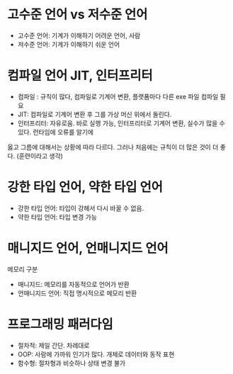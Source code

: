 # 고수준 언어 vs 저수준 언어
- 고수준 언어: 기계가 이해하기 어려운 언어, 사람
- 저수준 언어: 기계가 이해하기 쉬운 언어

# 컴파일 언어 JIT, 인터프리터
- 컴파일 : 규칙이 많다, 컴파일로 기계어 변환, 플랫폼마다 다른 exe 파일 컴파일 필요
- JIT: 컴파일로 기계어 변환 후 그를 가상 머신 위에서 돌린다.
- 인터프리터: 자유로움. 바로 실행 가능, 인터프리터로 기계어 변환, 실수가 많을 수 있다. 런타임에 오류를 알기에

옳고 그름에 대해서는 상황에 따라 다르다.
그러나 처음에는 규칙이 더 많은 것이 더 좋다. (훈련이라고 생각)

# 강한 타입 언어, 약한 타입 언어
- 강한 타입 언어: 타입이 강해서 다시 바꿀 수 없음.
- 약한 타입 언어: 타입 변경 가능

# 매니지드 언어, 언매니지드 언어
메모리 구분
- 매니지드: 메모리를 자동적으로 언어가 반환
- 언매니지드 언어: 직접 명시적으로 메모리 반환

# 프로그래밍 패러다임
- 절차적: 제일 간단. 차례대로 
- OOP: 사람에 가까워 인기가 많다. 개체로 데이터와 동작 표현
- 함수형: 절차형과 비슷하나 상태 변경 불가
